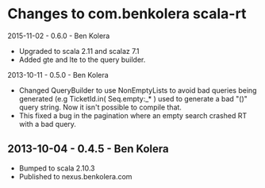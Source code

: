 Changes to com.benkolera scala-rt
=================================

2015-11-02 - 0.6.0 - Ben Kolera
- Upgraded to scala 2.11 and scalaz 7.1
- Added gte and lte to the query builder. 

2013-10-11 - 0.5.0 - Ben Kolera
- Changed QueryBuilder to use NonEmptyLists to avoid bad queries being generated (e.g TicketId.in( Seq.empty:_* ) used to generate a bad "()" query string. Now it isn't possible to compile that.
- This fixed a bug in the pagination where an empty search crashed RT with a bad query.

2013-10-04 - 0.4.5 - Ben Kolera
-------------------------------
- Bumped to scala 2.10.3
- Published to nexus.benkolera.com
